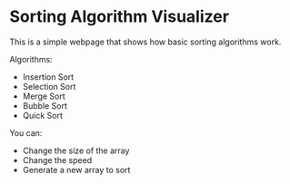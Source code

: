 # Sorting Algorithm Visualizer

This is a simple webpage that shows how basic sorting algorithms work.

Algorithms:
- Insertion Sort
- Selection Sort
- Merge Sort
- Bubble Sort
- Quick Sort 

You can:
- Change the size of the array
- Change the speed
- Generate a new array to sort